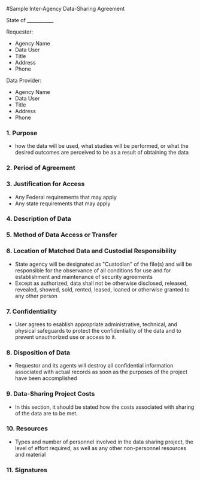 #Sample Inter-Agency Data-Sharing Agreement

State of ___________

Requester:
- Agency Name
- Data User
- Title
- Address
- Phone

Data Provider:
- Agency Name
- Data User
- Title
- Address
- Phone

### 1. Purpose
   - how the data will be used, what studies will be performed, or what the desired outcomes are perceived to be as a result of obtaining the data

### 2. Period of Agreement

### 3. Justification for Access
   - Any Federal requirements that may apply
   - Any state requirements that may apply 

### 4. Description of Data

### 5. Method of Data Access or Transfer

### 6. Location of Matched Data and Custodial Responsibility
   - State agency will be designated as "Custodian" of the file(s) and will be responsible for the observance of all conditions for use and for establishment and maintenance of security agreements
   - Except as authorized, data shall not be otherwise disclosed, released, revealed, showed, sold, rented, leased, loaned or otherwise granted to any other person

### 7. Confidentiality
   - User agrees to esablish appropriate administrative, technical, and physical safeguards to protect the confidentiality of the data and to prevent unauthorized use or access to it.

### 8. Disposition of Data
   - Requestor and its agents will destroy all confidential information associated with actual records as soon as the purposes of the project have been accomplished 

### 9. Data-Sharing Project Costs
   - In this section, it should be stated how the costs associated with sharing of the data are to be met.

### 10. Resources
   - Types and number of personnel involved in the data sharing project, the level of effort required, as well as any other non-personnel resources and material

### 11. Signatures
